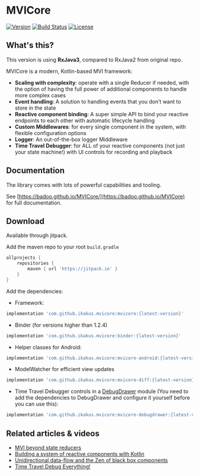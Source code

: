 # MVICore
[![Version](https://jitpack.io/v/ikakus/mvicore.svg)](https://jitpack.io/#ikakus/mvicore)
[![Build Status](https://travis-ci.org/ikakus/MVICore.svg?branch=master)](https://travis-ci.org/ikakus/MVICore)
[![License](https://img.shields.io/badge/License-Apache%202.0-blue.svg)](http://www.apache.org/licenses/LICENSE-2.0)

## What's this?
This version is using **RxJava3**, compared to RxJava2 from original repo.

MVICore is a modern, Kotlin-based MVI framework:
- **Scaling with complexity**: operate with a single Reducer if needed, with the option of having the full power of additional components to handle more complex cases
- **Event handling**: A solution to handling events that you don’t want to store in the state
- **Reactive component binding**: A super simple API to bind your reactive endpoints to each other with automatic lifecycle handling
- **Custom Middlewares**: for every single component in the system, with flexible configuration options
- **Logger**: An out-of-the-box logger Middleware
- **Time Travel Debugger**: for ALL of your reactive components (not just your state machine!) with UI controls for recording and playback


## Documentation

The library comes with lots of powerful capabilities and tooling.

See [https://badoo.github.io/MVICore/](https://badoo.github.io/MVICore) for full documentation.

## Download

Available through jitpack.

Add the maven repo to your root `build.gradle`

```groovy
allprojects {
    repositories {
        maven { url 'https://jitpack.io' }
    }
}
```

Add the dependencies:
- Framework:
```groovy
implementation 'com.github.ikakus.mvicore:mvicore:{latest-version}'
```

- Binder (for versions higher than 1.2.4)
```groovy
implementation 'com.github.ikakus.mvicore:binder:{latest-version}'
```

- Helper classes for Android:
```groovy
implementation 'com.github.ikakus.mvicore:mvicore-android:{latest-version}'
```

- ModelWatcher for efficient view updates
```groovy
implementation 'com.github.ikakus.mvicore:mvicore-diff:{latest-version}'
```

- Time Travel Debugger controls in a [DebugDrawer](https://github.com/palaima/DebugDrawer) module (You need to add the dependencies to DebugDrawer and configure it yourself before you can use this):
```groovy
implementation 'com.github.ikakus.mvicore:mvicore-debugdrawer:{latest-version}'
```

## Related articles & videos
- [MVI beyond state reducers](https://badootech.badoo.com/a-modern-kotlin-based-mvi-architecture-9924e08efab1)
- [Building a system of reactive components with Kotlin](https://badootech.badoo.com/building-a-system-of-reactive-components-with-kotlin-ff56981e92cf)
- [Unidirectional data-flow and the Zen of black box components](https://medium.com/p/unidirectional-data-flow-and-the-zen-of-black-box-components-fff5d618f8b6?source=email-e819b9e65829--writer.postDistributed&sk=e17b031a4f155a8dc7d3248489116240)
- [Time Travel Debug Everything!](https://badootech.badoo.com/time-travel-debug-everything-droidconuk-2018-lightning-talk-445217258401)
